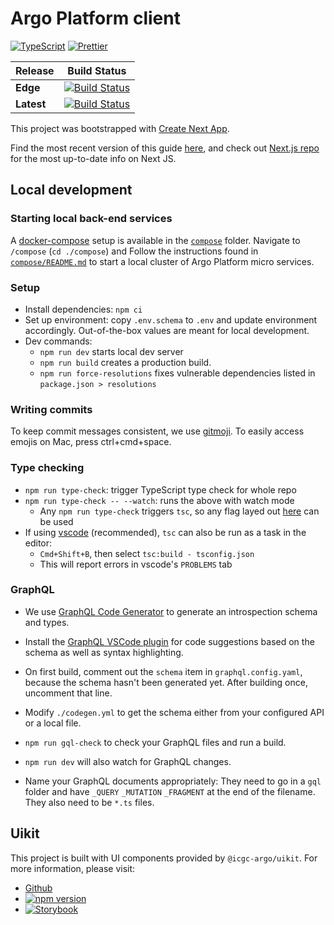 # Argo Platform client

[![TypeScript](https://img.shields.io/badge/types-%20TypeScript-blue)](https://www.typescriptlang.org/)
[![Prettier](https://img.shields.io/badge/styled_with-prettier-ff69b4.svg)](https://prettier.io/)

| Release    | Build Status                                                                                                                                                                    |
| ---------- | ------------------------------------------------------------------------------------------------------------------------------------------------------------------------------- |
| **Edge**   | [![Build Status](https://jenkins.qa.cancercollaboratory.org/buildStatus/icon?job=ARGO%2Fui%2Fdevelop)](https://jenkins.qa.cancercollaboratory.org/job/ARGO/job/ui/job/develop/) |
| **Latest** | [![Build Status](https://jenkins.qa.cancercollaboratory.org/buildStatus/icon?job=ARGO%2Fui%2Fmaster)](https://jenkins.qa.cancercollaboratory.org/job/ARGO/job/ui/job/master/)   |

This project was bootstrapped with [Create Next App](https://github.com/segmentio/create-next-app).

Find the most recent version of this guide [here](https://github.com/segmentio/create-next-app/blob/master/lib/templates/default/README.md), and check out [Next.js repo](https://github.com/zeit/next.js) for the most up-to-date info on Next JS.

## Local development

### Starting local back-end services

A [docker-compose](https://docs.docker.com/compose/) setup is available in the [`compose`](./compose) folder.
Navigate to `/compose` (`cd ./compose`) and Follow the instructions found in [`compose/README.md`](compose/README.md) to start a local cluster of Argo Platform micro services.

### Setup

- Install dependencies: `npm ci`
- Set up environment: copy `.env.schema` to `.env` and update environment accordingly. Out-of-the-box values are meant for local development.
- Dev commands:
  - `npm run dev` starts local dev server
  - `npm run build` creates a production build.
  - `npm run force-resolutions` fixes vulnerable dependencies listed in `package.json > resolutions`

### Writing commits

To keep commit messages consistent, we use [gitmoji](https://gitmoji.dev). To easily access emojis on Mac, press ctrl+cmd+space.

### Type checking

- `npm run type-check`: trigger TypeScript type check for whole repo
- `npm run type-check -- --watch`: runs the above with watch mode
  - Any `npm run type-check` triggers `tsc`, so any flag layed out [here](https://www.typescriptlang.org/docs/handbook/compiler-options.html) can be used
- If using [vscode](https://code.visualstudio.com/) (recommended), `tsc` can also be run as a task in the editor:
  - `Cmd+Shift+B`, then select `tsc:build - tsconfig.json`
  - This will report errors in vscode's `PROBLEMS` tab

### GraphQL

- We use [GraphQL Code Generator](https://www.graphql-code-generator.com/) to generate an introspection schema and types.
- Install the [GraphQL VSCode plugin](https://marketplace.visualstudio.com/items?itemName=GraphQL.vscode-graphql) for code suggestions based on the schema as well as syntax highlighting.

- On first build, comment out the `schema` item in `graphql.config.yaml`, because the schema hasn't been generated yet. After building once, uncomment that line.
- Modify `./codegen.yml` to get the schema either from your configured API or a local file.
- `npm run gql-check` to check your GraphQL files and run a build.
- `npm run dev` will also watch for GraphQL changes.
- Name your GraphQL documents appropriately: They need to go in a `gql` folder and have `_QUERY` `_MUTATION` `_FRAGMENT` at the end of the filename. They also need to be `*.ts` files.

## Uikit
This project is built with UI components provided by `@icgc-argo/uikit`. For more information, please visit:
- [Github](https://github.com/icgc-argo/uikit)
- [![npm version](https://badge.fury.io/js/@icgc-argo%2Fuikit.svg)](https://badge.fury.io/js/@icgc-argo%2Fuikit)
- [![Storybook](https://img.shields.io/badge/React-Storybook-ff69b4)](https://argo-ui-storybook.netlify.com)
